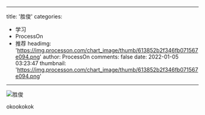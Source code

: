 
---
title: '胜俊'
categories: 
 - 学习
 - ProcessOn
 - 推荐
headimg: 'https://img.processon.com/chart_image/thumb/613852b2f346fb071567e094.png'
author: ProcessOn
comments: false
date: 2022-01-05 03:23:47
thumbnail: 'https://img.processon.com/chart_image/thumb/613852b2f346fb071567e094.png'
---

<div>   
<img class="thumb" alt="胜俊" src="https://img.processon.com/chart_image/thumb/613852b2f346fb071567e094.png" referrerpolicy="no-referrer">
<p>okookokok</p>  
</div>
            